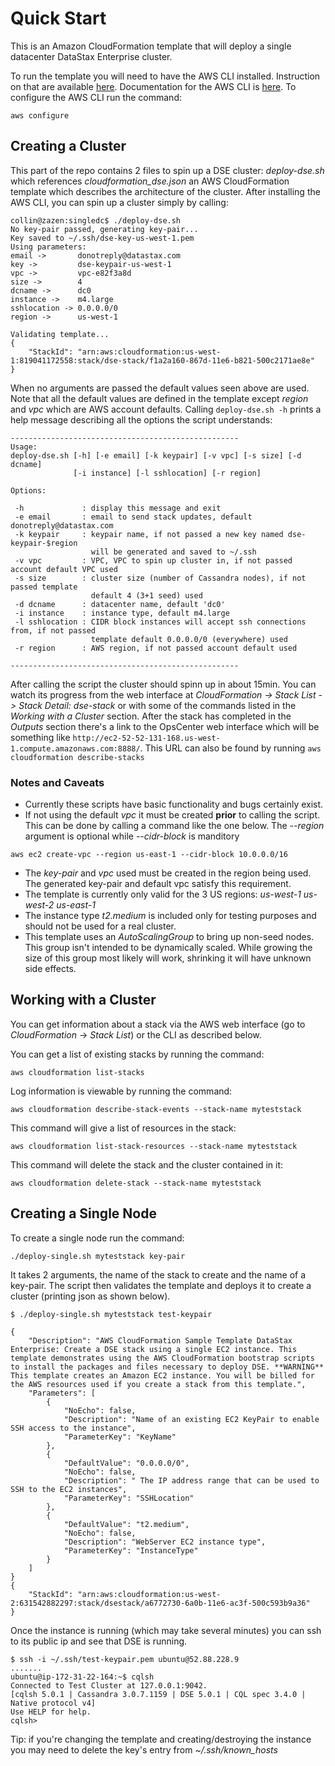 # Quick Start

This is an Amazon CloudFormation template that will deploy a single datacenter DataStax Enterprise cluster.

To run the template you will need to have the AWS CLI installed.  Instruction on that are available [here](http://docs.aws.amazon.com/cli/latest/userguide/installing.html).  Documentation for the AWS CLI is [here](http://docs.aws.amazon.com/AWSCloudFormation/latest/UserGuide/cfn-using-cli.html).  To configure the AWS CLI run the command:

    aws configure

## Creating a Cluster

This part of the repo contains 2 files to spin up a DSE cluster: _deploy-dse.sh_ which references *cloudformation_dse.json* an AWS CloudFormation template which describes the architecture of the cluster. After installing the AWS CLI, you can spin up a cluster simply by calling:
```
collin@zazen:singledc$ ./deploy-dse.sh
No key-pair passed, generating key-pair...
Key saved to ~/.ssh/dse-key-us-west-1.pem
Using parameters:
email ->       donotreply@datastax.com
key ->         dse-keypair-us-west-1
vpc ->         vpc-e82f3a8d
size ->        4
dcname ->      dc0
instance ->    m4.large
sshlocation -> 0.0.0.0/0
region ->      us-west-1

Validating template...
{
    "StackId": "arn:aws:cloudformation:us-west-1:819041172558:stack/dse-stack/f1a2a160-867d-11e6-b821-500c2171ae8e"
}
```
When no arguments are passed the default values seen above are used. Note that all the default values are defined in the template except _region_ and _vpc_ which are AWS account defaults. Calling `deploy-dse.sh -h` prints a help message describing all the options the script understands:
```
---------------------------------------------------
Usage:
deploy-dse.sh [-h] [-e email] [-k keypair] [-v vpc] [-s size] [-d dcname]
              [-i instance] [-l sshlocation] [-r region]

Options:

 -h             : display this message and exit
 -e email       : email to send stack updates, default donotreply@datastax.com
 -k keypair     : keypair name, if not passed a new key named dse-keypair-$region
                  will be generated and saved to ~/.ssh
 -v vpc         : VPC, VPC to spin up cluster in, if not passed account default VPC used
 -s size        : cluster size (number of Cassandra nodes), if not passed template
                  default 4 (3+1 seed) used
 -d dcname      : datacenter name, default 'dc0'
 -i instance    : instance type, default m4.large
 -l sshlocation : CIDR block instances will accept ssh connections from, if not passed
                  template default 0.0.0.0/0 (everywhere) used
 -r region      : AWS region, if not passed account default used

---------------------------------------------------

```
After calling the script the cluster should spinn up in about 15min. You can watch its progress from the web interface at  _CloudFormation -> Stack List -> Stack Detail: dse-stack_ or with some of the commands listed in the *Working with a Cluster* section. After the stack has completed in the _Outputs_ section there's a link to the OpsCenter web interface which will be something like `http://ec2-52-52-131-168.us-west-1.compute.amazonaws.com:8888/`. This URL can also be found by running `aws cloudformation describe-stacks`

### Notes and Caveats

- Currently these scripts have basic functionality and bugs certainly exist.
- If not using the default _vpc_ it must be created **prior** to calling the script. This can be done by calling a command like the one below. The _--region_ argument is optional while _--cidr-block_ is manditory
```
aws ec2 create-vpc --region us-east-1 --cidr-block 10.0.0.0/16
```
- The _key-pair_ and _vpc_ used must be created in the region being used. The generated key-pair and default vpc satisfy this requirement.
- The template is currently only valid for the 3 US regions: _us-west-1 us-west-2 us-east-1_
- The instance type _t2.medium_ is included only for testing purposes and should not be used for a real cluster.
- This template uses an _AutoScalingGroup_ to bring up non-seed nodes. This group isn't intended to be dynamically scaled. While growing the size of this group most likely will work, shrinking it will have unknown side effects.

## Working with a Cluster
You can get information about a stack via the AWS web interface (go to _CloudFormation_ -> _Stack List_) or the CLI as described below.

You can get a list of existing stacks by running the command:

    aws cloudformation list-stacks

Log information is viewable by running the command:

    aws cloudformation describe-stack-events --stack-name myteststack

This command will give a list of resources in the stack:

    aws cloudformation list-stack-resources --stack-name myteststack

This command will delete the stack and the cluster contained in it:

    aws cloudformation delete-stack --stack-name myteststack


## Creating a Single Node

To create a single node run the command:

    ./deploy-single.sh myteststack key-pair

It takes 2 arguments, the name of the stack to create and the name of a key-pair.  The script then validates the template and deploys it to create a cluster (printing json as shown below).

```
$ ./deploy-single.sh myteststack test-keypair

{
    "Description": "AWS CloudFormation Sample Template DataStax Enterprise: Create a DSE stack using a single EC2 instance. This template demonstrates using the AWS CloudFormation bootstrap scripts to install the packages and files necessary to deploy DSE. **WARNING** This template creates an Amazon EC2 instance. You will be billed for the AWS resources used if you create a stack from this template.",
    "Parameters": [
        {
            "NoEcho": false,
            "Description": "Name of an existing EC2 KeyPair to enable SSH access to the instance",
            "ParameterKey": "KeyName"
        },
        {
            "DefaultValue": "0.0.0.0/0",
            "NoEcho": false,
            "Description": " The IP address range that can be used to SSH to the EC2 instances",
            "ParameterKey": "SSHLocation"
        },
        {
            "DefaultValue": "t2.medium",
            "NoEcho": false,
            "Description": "WebServer EC2 instance type",
            "ParameterKey": "InstanceType"
        }
    ]
}
{
    "StackId": "arn:aws:cloudformation:us-west-2:631542882297:stack/dsestack/a6772730-6a0b-11e6-ac3f-500c593b9a36"
}
```
Once the instance is running (which may take several minutes) you can ssh to its public ip and see that DSE is running.
```
$ ssh -i ~/.ssh/test-keypair.pem ubuntu@52.88.228.9
.......
ubuntu@ip-172-31-22-164:~$ cqlsh
Connected to Test Cluster at 127.0.0.1:9042.
[cqlsh 5.0.1 | Cassandra 3.0.7.1159 | DSE 5.0.1 | CQL spec 3.4.0 | Native protocol v4]
Use HELP for help.
cqlsh>

```
Tip: if you're changing the template and creating/destroying the instance you may need to delete the key's entry from *~/.ssh/known_hosts*
